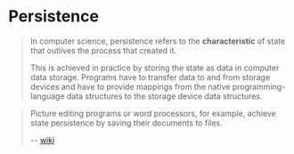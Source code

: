# Persistence

> In computer science, persistence refers to the **characteristic** of state that outlives the process that created it. 
> 
> This is achieved in practice by storing the state as data in computer data storage. Programs have to transfer data to and from storage devices and have to provide mappings from the native programming-language data structures to the storage device data structures.

> Picture editing programs or word processors, for example, achieve state persistence by saving their documents to files.
> 
> -- [wiki](https://www.wikiwand.com/en/Persistence_(computer_science))